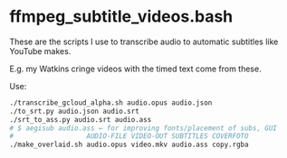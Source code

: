 # ffmpeg_subtitle_videos.bash

These are the scripts I use to transcribe audio to automatic subtitles like YouTube makes.

E.g. my Watkins cringe videos with the timed text come from these.

Use:
```bash
./transcribe_gcloud_alpha.sh audio.opus audio.json
./to_srt.py audio.json audio.srt 
./srt_to_ass.py audio.srt audio.ass
# $ aegisub audio.ass ← for improving fonts/placement of subs, GUI
#                  AUDIO-FILE VIDEO-OUT SUBTITLES COVERFOTO
./make_overlaid.sh audio.opus video.mkv audio.ass copy.rgba
```
